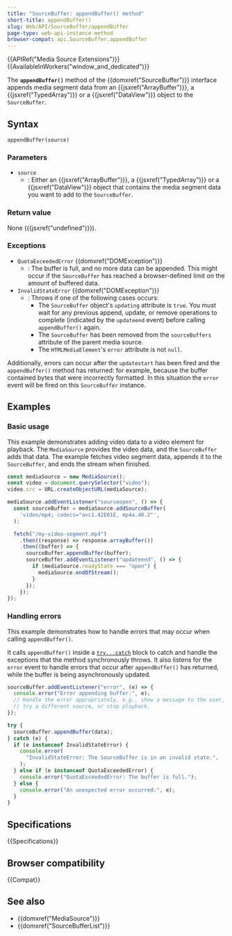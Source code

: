 ```yaml
---
title: "SourceBuffer: appendBuffer() method"
short-title: appendBuffer()
slug: Web/API/SourceBuffer/appendBuffer
page-type: web-api-instance-method
browser-compat: api.SourceBuffer.appendBuffer
---
```


{{APIRef("Media Source Extensions")}}{{AvailableInWorkers("window_and_dedicated")}}

The **`appendBuffer()`** method of the
{{domxref("SourceBuffer")}} interface appends media segment data from an
{{jsxref("ArrayBuffer")}}, a {{jsxref("TypedArray")}} or a {{jsxref("DataView")}} object
to the `SourceBuffer`.

## Syntax

```js-nolint
appendBuffer(source)
```

### Parameters

- `source`
  - : Either an {{jsxref("ArrayBuffer")}}, a {{jsxref("TypedArray")}} or a {{jsxref("DataView")}} object
    that contains the media segment data you want to add to the `SourceBuffer`.

### Return value

None ({{jsxref("undefined")}}).

### Exceptions

- `QuotaExceededError` {{domxref("DOMException")}}
  - : The buffer is full, and no more data can be appended. This might occur if the `SourceBuffer` has reached a browser-defined limit on the amount of buffered data.
- `InvalidStateError` {{domxref("DOMException")}}
  - : Throws if one of the following cases occurs:
    - The `SourceBuffer` object's `updating` attribute is `true`. You must wait for any previous append, update, or remove operations to complete (indicated by the `updateend` event) before calling `appendBuffer()` again.
    - The `SourceBuffer` has been removed from the `sourceBuffers` attribute of the parent media source.
    - The `HTMLMediaElement`'s `error` attribute is not `null`.

Additionally, errors can occur after the `updatestart` has been fired and the `appendBuffer()` method has returned: for example, because the buffer contained bytes that were incorrectly formatted. In this situation the `error` event will be fired on this `SourceBuffer` instance.

## Examples

### Basic usage

This example demonstrates adding video data to a video element for playback. The `MediaSource` provides the video data, and the `SourceBuffer` adds that data. The example fetches video segment data, appends it to the `SourceBuffer`, and ends the stream when finished.

```js
const mediaSource = new MediaSource();
const video = document.querySelector("video");
video.src = URL.createObjectURL(mediaSource);

mediaSource.addEventListener("sourceopen", () => {
  const sourceBuffer = mediaSource.addSourceBuffer(
    'video/mp4; codecs="avc1.42E01E, mp4a.40.2"',
  );

  fetch("/my-video-segment.mp4")
    .then((response) => response.arrayBuffer())
    .then((buffer) => {
      sourceBuffer.appendBuffer(buffer);
      sourceBuffer.addEventListener("updateend", () => {
        if (mediaSource.readyState === "open") {
          mediaSource.endOfStream();
        }
      });
    });
});
```

### Handling errors

This example demonstrates how to handle errors that may occur when calling `appendBuffer()`.

It calls `appendBuffer()` inside a [`try...catch`](/en-US/docs/Web/JavaScript/Reference/Statements/try...catch) block to catch and handle the exceptions that the method synchronously throws. It also listens for the `error` event to handle errors that occur after `appendBuffer()` has returned, while the buffer is being asynchronously updated.

```js
sourceBuffer.addEventListener("error", (e) => {
  console.error("Error appending buffer:", e);
  // Handle the error appropriately, e.g., show a message to the user,
  // try a different source, or stop playback.
});

try {
  sourceBuffer.appendBuffer(data);
} catch (e) {
  if (e instanceof InvalidStateError) {
    console.error(
      "InvalidStateError: The SourceBuffer is in an invalid state.",
    );
  } else if (e instanceof QuotaExceededError) {
    console.error("QuotaExceededError: The buffer is full.");
  } else {
    console.error("An unexpected error occurred:", e);
  }
}
```

## Specifications

{{Specifications}}

## Browser compatibility

{{Compat}}

## See also

- {{domxref("MediaSource")}}
- {{domxref("SourceBufferList")}}
